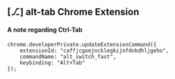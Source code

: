 ## [⎇] alt-tab Chrome Extension



#### A note regarding Ctrl-Tab


```
chrome.developerPrivate.updateExtensionCommand({
    extensionId: "caffjcgoejncklegkijnfdnkdhljgeho",
    commandName: "alt_switch_fast",
    keybinding: "Alt+Tab"
});
```


